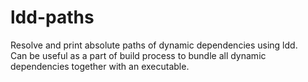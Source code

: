 # ldd-paths

Resolve and print absolute paths of dynamic dependencies using ldd.  
Can be useful as a part of build process to bundle all dynamic dependencies together with an executable. 